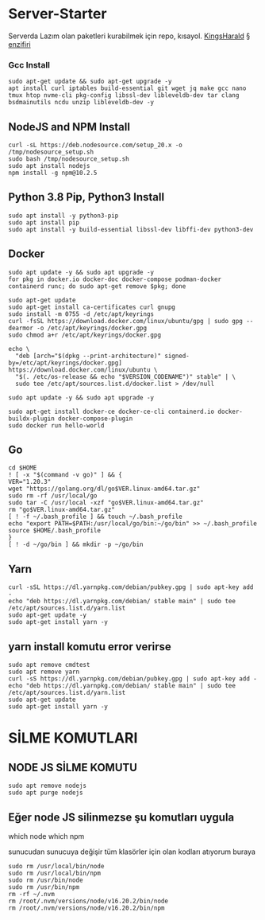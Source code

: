 # Server-Starter
Serverda Lazım olan paketleri kurabilmek için repo, kısayol.
[KingsHarald](https://github.com/KingsHarald0) § [enzifiri](https://github.com/enzifiri)

### Gcc Install
```
sudo apt-get update && sudo apt-get upgrade -y
apt install curl iptables build-essential git wget jq make gcc nano tmux htop nvme-cli pkg-config libssl-dev libleveldb-dev tar clang bsdmainutils ncdu unzip libleveldb-dev -y
```

## NodeJS and NPM Install
```
curl -sL https://deb.nodesource.com/setup_20.x -o /tmp/nodesource_setup.sh
sudo bash /tmp/nodesource_setup.sh
sudo apt install nodejs
npm install -g npm@10.2.5
```
## Python 3.8 Pip, Python3 Install
```
sudo apt install -y python3-pip
sudo apt install pip
sudo apt install -y build-essential libssl-dev libffi-dev python3-dev
```

## Docker
```
sudo apt update -y && sudo apt upgrade -y
for pkg in docker.io docker-doc docker-compose podman-docker containerd runc; do sudo apt-get remove $pkg; done

sudo apt-get update
sudo apt-get install ca-certificates curl gnupg
sudo install -m 0755 -d /etc/apt/keyrings
curl -fsSL https://download.docker.com/linux/ubuntu/gpg | sudo gpg --dearmor -o /etc/apt/keyrings/docker.gpg
sudo chmod a+r /etc/apt/keyrings/docker.gpg

echo \
  "deb [arch="$(dpkg --print-architecture)" signed-by=/etc/apt/keyrings/docker.gpg] https://download.docker.com/linux/ubuntu \
  "$(. /etc/os-release && echo "$VERSION_CODENAME")" stable" | \
  sudo tee /etc/apt/sources.list.d/docker.list > /dev/null

sudo apt update -y && sudo apt upgrade -y

sudo apt-get install docker-ce docker-ce-cli containerd.io docker-buildx-plugin docker-compose-plugin
sudo docker run hello-world
```
## Go
```
cd $HOME
! [ -x "$(command -v go)" ] && {
VER="1.20.3"
wget "https://golang.org/dl/go$VER.linux-amd64.tar.gz"
sudo rm -rf /usr/local/go
sudo tar -C /usr/local -xzf "go$VER.linux-amd64.tar.gz"
rm "go$VER.linux-amd64.tar.gz"
[ ! -f ~/.bash_profile ] && touch ~/.bash_profile
echo "export PATH=$PATH:/usr/local/go/bin:~/go/bin" >> ~/.bash_profile
source $HOME/.bash_profile
}
[ ! -d ~/go/bin ] && mkdir -p ~/go/bin
```
## Yarn
```
curl -sSL https://dl.yarnpkg.com/debian/pubkey.gpg | sudo apt-key add -
echo "deb https://dl.yarnpkg.com/debian/ stable main" | sudo tee /etc/apt/sources.list.d/yarn.list
sudo apt-get update -y
sudo apt-get install yarn -y
```

## yarn install komutu error verirse
```
sudo apt remove cmdtest
sudo apt remove yarn
curl -sS https://dl.yarnpkg.com/debian/pubkey.gpg | sudo apt-key add -
echo "deb https://dl.yarnpkg.com/debian/ stable main" | sudo tee /etc/apt/sources.list.d/yarn.list
sudo apt-get update
sudo apt-get install yarn -y
```

# SİLME KOMUTLARI

## NODE JS SİLME KOMUTU
```
sudo apt remove nodejs
sudo apt purge nodejs
```
## Eğer node JS silinmezse şu komutları uygula
which node
which npm

sunucudan sunucuya değişir tüm klasörler için olan kodları atıyorum buraya
```
sudo rm /usr/local/bin/node
sudo rm /usr/local/bin/npm
sudo rm /usr/bin/node
sudo rm /usr/bin/npm
rm -rf ~/.nvm
rm /root/.nvm/versions/node/v16.20.2/bin/node
rm /root/.nvm/versions/node/v16.20.2/bin/npm
```


